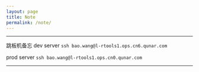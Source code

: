 ```yaml
---
layout: page
title: Note
permalink: /note/
---
```


---------------------------------------------------
跳板机备忘
dev server
`ssh bao.wang@l-rtools1.ops.cn6.qunar.com`

prod server
`ssh bao.wang@l-rtools1.ops.cn0.qunar.com`

---------------------------------------------------
